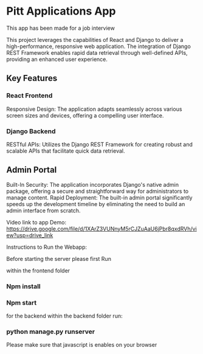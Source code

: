 # Pitt Applications App

This app has been made for a job interview

This project leverages the capabilities of React and Django to deliver a high-performance, responsive web application. The integration of Django REST Framework enables rapid data retrieval through well-defined APIs, providing an enhanced user experience.

## Key Features

### React Frontend

Responsive Design: The application adapts seamlessly across various screen sizes and devices, offering a compelling user interface.

### Django Backend

RESTful APIs: Utilizes the Django REST Framework for creating robust and scalable APIs that facilitate quick data retrieval.

## Admin Portal

Built-In Security: The application incorporates Django's native admin package, offering a secure and straightforward way for administrators to manage content.
Rapid Deployment: The built-in admin portal significantly speeds up the development timeline by eliminating the need to build an admin interface from scratch.

Video link to app Demo: https://drive.google.com/file/d/1XArZ3VUNnyM5rCJZuAaU6jPbr8qxdRVh/view?usp=drive_link


Instructions to Run the Webapp:

Before starting the server please first Run

within the frontend folder

### Npm install

### Npm start

for the backend within the backend folder run:

### python manage.py runserver

Please make sure that javascript is enables on your browser

